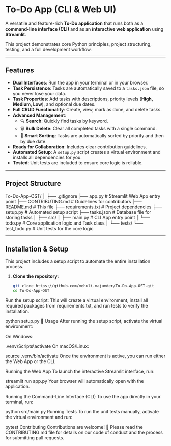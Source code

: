 # To-Do App (CLI & Web UI)

A versatile and feature-rich **To-Do application** that runs both as a **command-line interface (CLI)** and as an **interactive web application** using **Streamlit**.  

This project demonstrates core Python principles, project structuring, testing, and a full development workflow.

---

## Features

- **Dual Interfaces**: Run the app in your terminal or in your browser.  
- **Task Persistence**: Tasks are automatically saved to a `tasks.json` file, so you never lose your data.  
- **Task Properties**: Add tasks with descriptions, priority levels (**High, Medium, Low**), and optional due dates.  
- **Full CRUD Functionality**: Create, view, mark as done, and delete tasks.  
- **Advanced Management**:  
  - 🔍 **Search**: Quickly find tasks by keyword.  
  - 🗑️ **Bulk Delete**: Clear all completed tasks with a single command.  
  - 🧠 **Smart Sorting**: Tasks are automatically sorted by priority and then by due date.  
- **Ready for Collaboration**: Includes clear contribution guidelines.  
- **Automated Setup**: A `setup.py` script creates a virtual environment and installs all dependencies for you.  
- **Tested**: Unit tests are included to ensure core logic is reliable.  

---

## Project Structure

To-Do-App-OST/
│
├── .gitignore
├── app.py # Streamlit Web App entry point
├── CONTRIBUTING.md # Guidelines for contributors
├── README.md # This file
├── requirements.txt # Project dependencies
├── setup.py # Automated setup script
├── tasks.json # Database file for storing tasks
│
├── src/
│ ├── main.py # CLI App entry point
│ └── todo.py # Core application logic and Task class
│
└── tests/
└── test_todo.py # Unit tests for the core logic


---

## Installation & Setup

This project includes a setup script to automate the entire installation process.

1. **Clone the repository:**
   ```bash
   git clone https://github.com/mehuli-majumder/To-Do-App-OST.git
   cd To-Do-App-OST
Run the setup script:
This will create a virtual environment, install all required packages from requirements.txt, and run tests to verify the installation.

python setup.py
🚀 Usage
After running the setup script, activate the virtual environment:

On Windows:

.venv\Scripts\activate
On macOS/Linux:

source .venv/bin/activate
Once the environment is active, you can run either the Web App or the CLI.

Running the Web App
To launch the interactive Streamlit interface, run:

streamlit run app.py
Your browser will automatically open with the application.

Running the Command-Line Interface (CLI)
To use the app directly in your terminal, run:


python src/main.py
Running Tests
To run the unit tests manually, activate the virtual environment and run:

pytest
Contributing
Contributions are welcome! 🎉
Please read the CONTRIBUTING.md file for details on our code of conduct and the process for submitting pull requests.

